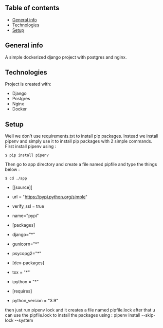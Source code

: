 ## Table of contents
* [General info](#general-info)
* [Technologies](#technologies)
* [Setup](#setup)

## General info
A simple dockerized django project with postgres and nginx.
	
## Technologies
Project is created with:
* Django
* Postgres
* Nginx
* Docker

## Setup
Well we don't use requirements.txt to install pip packages.
Instead we install pipenv and simply use it to install pip packages with 2 simple commands.
First install pipenv using :
```
$ pip install pipenv 
```
Then go to app directory and create a file named pipfile and type the things below :
```
$ cd ./app
```
* [[source]]

* url = "https://pypi.python.org/simple"
* verify_ssl = true
* name="pypi"


* [packages]

* django="*"
* gunicorn="*"
* psycopg2="*"

* [dev-packages]

* tox = "*"
* ipython = "*"

* [requires]

* python_version = "3.9"

then just run pipenv lock and it creates a file named pipfile.lock
after that u can use the pipfile.lock to install the packages using : pipenv install --skip-lock --system
